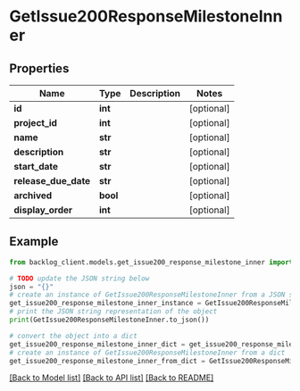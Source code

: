 # GetIssue200ResponseMilestoneInner


## Properties

Name | Type | Description | Notes
------------ | ------------- | ------------- | -------------
**id** | **int** |  | [optional] 
**project_id** | **int** |  | [optional] 
**name** | **str** |  | [optional] 
**description** | **str** |  | [optional] 
**start_date** | **str** |  | [optional] 
**release_due_date** | **str** |  | [optional] 
**archived** | **bool** |  | [optional] 
**display_order** | **int** |  | [optional] 

## Example

```python
from backlog_client.models.get_issue200_response_milestone_inner import GetIssue200ResponseMilestoneInner

# TODO update the JSON string below
json = "{}"
# create an instance of GetIssue200ResponseMilestoneInner from a JSON string
get_issue200_response_milestone_inner_instance = GetIssue200ResponseMilestoneInner.from_json(json)
# print the JSON string representation of the object
print(GetIssue200ResponseMilestoneInner.to_json())

# convert the object into a dict
get_issue200_response_milestone_inner_dict = get_issue200_response_milestone_inner_instance.to_dict()
# create an instance of GetIssue200ResponseMilestoneInner from a dict
get_issue200_response_milestone_inner_from_dict = GetIssue200ResponseMilestoneInner.from_dict(get_issue200_response_milestone_inner_dict)
```
[[Back to Model list]](../README.md#documentation-for-models) [[Back to API list]](../README.md#documentation-for-api-endpoints) [[Back to README]](../README.md)


